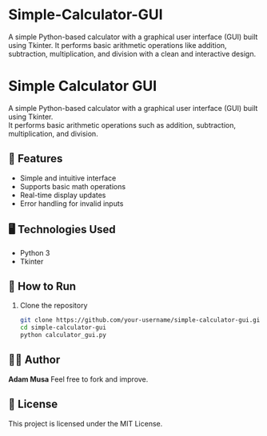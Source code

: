 # Simple-Calculator-GUI
A simple Python-based calculator with a graphical user interface (GUI) built using Tkinter. It performs basic arithmetic operations like addition, subtraction, multiplication, and division with a clean and interactive design.
# Simple Calculator GUI

A simple Python-based calculator with a graphical user interface (GUI) built using Tkinter.  
It performs basic arithmetic operations such as addition, subtraction, multiplication, and division.  

## 🔧 Features
- Simple and intuitive interface  
- Supports basic math operations  
- Real-time display updates  
- Error handling for invalid inputs  

## 🖥️ Technologies Used
- Python 3  
- Tkinter  

## 🚀 How to Run
1. Clone the repository  
   ```bash
   git clone https://github.com/your-username/simple-calculator-gui.git
   cd simple-calculator-gui
   python calculator_gui.py

## 🧑‍💻 Author
**Adam Musa**
Feel free to fork and improve.
## 📄 License
This project is licensed under the MIT License.
